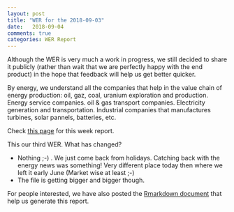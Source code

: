 ```yaml
---
layout: post
title: "WER for the 2018-09-03"
date:   2018-09-04
comments: true
categories: WER Report
---
```


Although the WER is very much a work in progress, we still decided to share it publicly (rather than wait that we are perfectly happy with the end product) in the hope that feedback will help us get better quicker.  

By energy, we understand all the companies that help in the value chain of energy production: oil, gaz, coal, uranium exploration and production. Energy service companies. oil & gas transport companies. Electricity generation and transportation. Industrial companies that manufactures turbines, solar pannels, batteries, etc.

Check [this page](https://fderyckel.github.io/WER/reports/WER_2018_09_03.html) for this week report.  

This our third WER.  What has changed? 

* Nothing ;-) . We just come back from holidays.  Catching back with the energy news was something!  Very different place today then where we left it early June (Market wise at least ;-) 
* The file is getting bigger and bigger though.




For people interested, we have also posted the [Rmarkdown document](https://fderyckel.github.io/WER/WER_V01.Rmd) that help us generate this report.  
